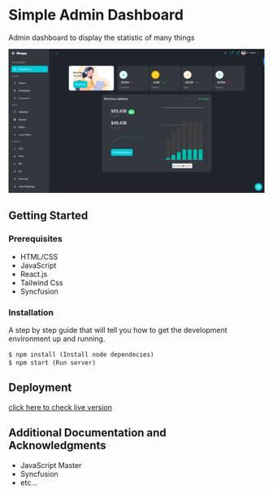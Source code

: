 # Simple Admin Dashboard

Admin dashboard to display the statistic of many things

![](./src/assets/admindashboard.png)


## Getting Started


### Prerequisites


* HTML/CSS
* JavaScript
* React.js
* Tailwind Css
* Syncfusion

### Installation

A step by step guide that will tell you how to get the development environment up and running.

```
$ npm install (Install node dependecies)
$ npm start (Run server)
```


## Deployment

[click here to check live version](https:///)

## Additional Documentation and Acknowledgments

* JavaScript Master
* Syncfusion
* etc...
